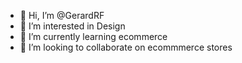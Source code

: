 - 👋 Hi, I’m @GerardRF
- 👀 I’m interested in Design
- 🌱 I’m currently learning ecommerce
- 💞️ I’m looking to collaborate on ecommmerce stores


<!---
GerardRF/GerardRF is a ✨ special ✨ repository because its `README.md` (this file) appears on your GitHub profile.
You can click the Preview link to take a look at your changes.
--->

